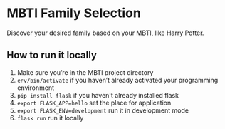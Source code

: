 # MBTI Family Selection
Discover your desired family based on your MBTI, like Harry Potter.

## How to run it locally
1. Make sure you’re in the MBTI project directory
2. `env/bin/activate` if you haven’t already activated your programming environment
3. `pip install flask` if you haven't already installed flask
4. `export FLASK_APP=hello` set the place for application
5. `export FLASK_ENV=development` run it in development mode
6. `flask run` run it locally

